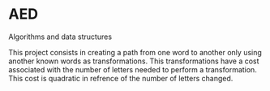 # AED
Algorithms and data structures

This project consists in creating a path from one word to another only using another known words as transformations. This transformations have a cost associated with the number of letters needed to perform a transformation. This cost is quadratic in refrence of the number of letters changed.

